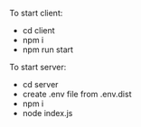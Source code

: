 To start client:
- cd client
- npm i
- npm run start

To start server:

- cd server
- create .env file from .env.dist
- npm i
- node index.js